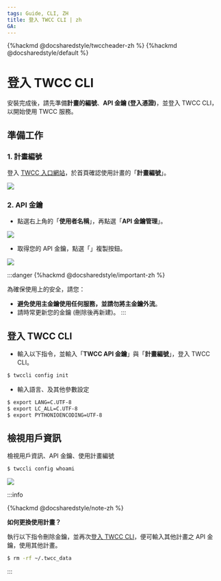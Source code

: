 ```yaml
---
tags: Guide, CLI, ZH
title: 登入 TWCC CLI | zh
GA:
---
```


{%hackmd @docsharedstyle/twccheader-zh %}
{%hackmd @docsharedstyle/default %}

# 登入 TWCC CLI

安裝完成後，請先準備**計畫的編號**、**API 金鑰 (登入憑證)**，並登入 TWCC CLI，以開始使用 TWCC 服務。

## 準備工作

### 1. 計畫編號

登入 [TWCC 入口網站](https://www.twcc.ai/)，於首頁確認使用計畫的「**計畫編號**」。

![](https://cos.twcc.ai/SYS-MANUAL/uploads/upload_7ebe760b7bed64d7bf908352c9326cb0.png)



### 2. API 金鑰

- 點選右上角的「**使用者名稱**」，再點選「**API 金鑰管理**」。

![](https://cos.twcc.ai/SYS-MANUAL/uploads/upload_1747c9e027ba1963896d7e8e77a373ad.png)


- 取得您的 API 金鑰，點選「<i class="fa fa-clone" aria-hidden="true"></i>」複製按鈕。

![](https://cos.twcc.ai/SYS-MANUAL/uploads/upload_497cc756c9516d0a13cbd2a2098b1fa6.png)


:::danger
{%hackmd @docsharedstyle/important-zh %}
 
為確保使用上的安全，請您：
- **避免使用主金鑰使用任何服務，並請勿將主金鑰外流**。
- 請時常更新您的金鑰 (刪除後再新建)。
:::


## 登入 TWCC CLI

- 輸入以下指令，並輸入「**TWCC API 金鑰**」與「**計畫編號**」，登入 TWCC CLI。

```bash
$ twccli config init
```

- 輸入語言、及其他參數設定
```bash
$ export LANG=C.UTF-8
$ export LC_ALL=C.UTF-8
$ export PYTHONIOENCODING=UTF-8
```

## 檢視用戶資訊

檢視用戶資訊、API 金鑰、使用計畫編號

```bash
$ twccli config whoami
```
![](https://cos.twcc.ai/SYS-MANUAL/uploads/upload_357bb8bf5d9208b9e97187cbc56c58c9.png)


:::info

{%hackmd @docsharedstyle/note-zh %}

**如何更換使用計畫？**

執行以下指令刪除金鑰，並再次<ins>[登入 TWCC CLI](#登入-TWCC-CLI1)</ins>，便可輸入其他計畫之 API 金鑰，使用其他計畫。

```bash
$ rm -rf ~/.twcc_data
```
:::